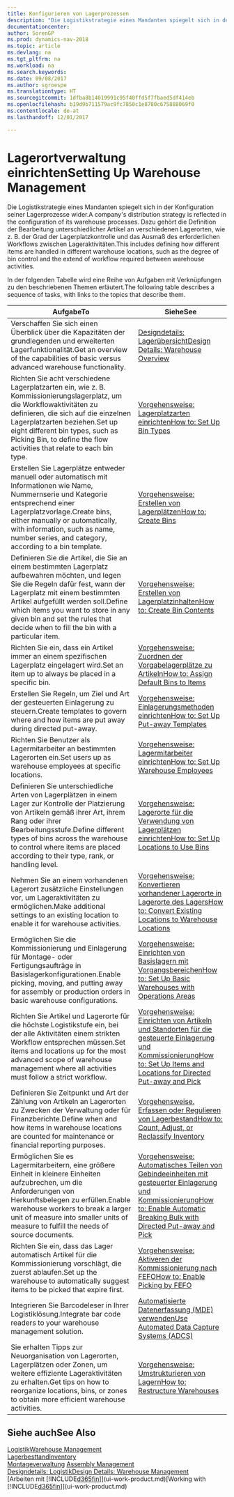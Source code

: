 ```yaml
---
title: Konfigurieren von Lagerprozessen
description: "Die Logistikstrategie eines Mandanten spiegelt sich in der Konfiguration seiner Lagerprozesse wider. Dazu gehört die Definition der Bearbeitung unterschiedlicher Artikel an verschiedenen Lagerorten, wie z. B. der Grad der Lagerplatzkontrolle und das Ausmaß des erforderlichen Workflows zwischen Lageraktivitäten."
documentationcenter: 
author: SorenGP
ms.prod: dynamics-nav-2018
ms.topic: article
ms.devlang: na
ms.tgt_pltfrm: na
ms.workload: na
ms.search.keywords: 
ms.date: 09/08/2017
ms.author: sgroespe
ms.translationtype: HT
ms.sourcegitcommit: 1dfba8b14019991c95f40ffd5f7fbaed5df414eb
ms.openlocfilehash: b19d9b711579ac9fc7850c1e8780c675888069f0
ms.contentlocale: de-at
ms.lasthandoff: 12/01/2017

---
```

# <a name="setting-up-warehouse-management"></a><span data-ttu-id="98fc4-104">Lagerortverwaltung einrichten</span><span class="sxs-lookup"><span data-stu-id="98fc4-104">Setting Up Warehouse Management</span></span>
<span data-ttu-id="98fc4-105">Die Logistikstrategie eines Mandanten spiegelt sich in der Konfiguration seiner Lagerprozesse wider.</span><span class="sxs-lookup"><span data-stu-id="98fc4-105">A company's distribution strategy is reflected in the configuration of its warehouse processes.</span></span> <span data-ttu-id="98fc4-106">Dazu gehört die Definition der Bearbeitung unterschiedlicher Artikel an verschiedenen Lagerorten, wie z. B. der Grad der Lagerplatzkontrolle und das Ausmaß des erforderlichen Workflows zwischen Lageraktivitäten.</span><span class="sxs-lookup"><span data-stu-id="98fc4-106">This includes defining how different items are handled in different warehouse locations, such as the degree of bin control and the extend of workflow required between warehouse activities.</span></span>  

 <span data-ttu-id="98fc4-107">In der folgenden Tabelle wird eine Reihe von Aufgaben mit Verknüpfungen zu den beschriebenen Themen erläutert.</span><span class="sxs-lookup"><span data-stu-id="98fc4-107">The following table describes a sequence of tasks, with links to the topics that describe them.</span></span>   

|<span data-ttu-id="98fc4-108">**Aufgabe**</span><span class="sxs-lookup"><span data-stu-id="98fc4-108">**To**</span></span>|<span data-ttu-id="98fc4-109">**Siehe**</span><span class="sxs-lookup"><span data-stu-id="98fc4-109">**See**</span></span>|  
|------------|-------------|  
|<span data-ttu-id="98fc4-110">Verschaffen Sie sich einen Überblick über die Kapazitäten der grundlegenden und erweiterten Lagerfunktionalität.</span><span class="sxs-lookup"><span data-stu-id="98fc4-110">Get an overview of the capabilities of basic versus advanced warehouse functionality.</span></span>|[<span data-ttu-id="98fc4-111">Designdetails: Lagerübersicht</span><span class="sxs-lookup"><span data-stu-id="98fc4-111">Design Details: Warehouse Overview</span></span>](design-details-warehouse-overview.md)|  
|<span data-ttu-id="98fc4-112">Richten Sie acht verschiedene Lagerplatzarten ein, wie z. B. Kommissionierungslagerplatz, um die Workflowaktivitäten zu definieren, die sich auf die einzelnen Lagerplatzarten beziehen.</span><span class="sxs-lookup"><span data-stu-id="98fc4-112">Set up eight different bin types, such as Picking Bin, to define the flow activities that relate to each bin type.</span></span>|[<span data-ttu-id="98fc4-113">Vorgehensweise: Lagerplatzarten einrichten</span><span class="sxs-lookup"><span data-stu-id="98fc4-113">How to: Set Up Bin Types</span></span>](warehouse-how-to-set-up-bin-types.md)|  
|<span data-ttu-id="98fc4-114">Erstellen Sie Lagerplätze entweder manuell oder automatisch mit Informationen wie Name, Nummernserie und Kategorie entsprechend einer Lagerplatzvorlage.</span><span class="sxs-lookup"><span data-stu-id="98fc4-114">Create bins, either manually or automatically, with information, such as name, number series, and category, according to a bin template.</span></span>|[<span data-ttu-id="98fc4-115">Vorgehensweise: Erstellen von Lagerplätzen</span><span class="sxs-lookup"><span data-stu-id="98fc4-115">How to: Create Bins</span></span>](warehouse-how-to-create-individual-bins.md)|  
|<span data-ttu-id="98fc4-116">Definieren Sie die Artikel, die Sie an einem bestimmten Lagerplatz aufbewahren möchten, und legen Sie die Regeln dafür fest, wann der Lagerplatz mit einem bestimmten Artikel aufgefüllt werden soll.</span><span class="sxs-lookup"><span data-stu-id="98fc4-116">Define which items you want to store in any given bin and set the rules that decide when to fill the bin with a particular item.</span></span>|[<span data-ttu-id="98fc4-117">Vorgehensweise: Erstellen von Lagerplatzinhalten</span><span class="sxs-lookup"><span data-stu-id="98fc4-117">How to: Create Bin Contents</span></span>](warehouse-how-to-set-up-bin-contents.md)|  
|<span data-ttu-id="98fc4-118">Richten Sie ein, dass ein Artikel immer an einem spezifischen Lagerplatz eingelagert wird.</span><span class="sxs-lookup"><span data-stu-id="98fc4-118">Set an item up to always be placed in a specific bin.</span></span>|[<span data-ttu-id="98fc4-119">Vorgehensweise: Zuordnen der Vorgabelagerplätze zu Artikeln</span><span class="sxs-lookup"><span data-stu-id="98fc4-119">How to: Assign Default Bins to Items</span></span>](warehouse-how-to-assign-default-bins-to-items.md)|
|<span data-ttu-id="98fc4-120">Erstellen Sie Regeln, um Ziel und Art der gesteuerten Einlagerung zu steuern.</span><span class="sxs-lookup"><span data-stu-id="98fc4-120">Create templates to govern where and how items are put away during directed put-away.</span></span>|[<span data-ttu-id="98fc4-121">Vorgehensweise: Einlagerungsmethoden einrichten</span><span class="sxs-lookup"><span data-stu-id="98fc4-121">How to: Set Up Put-away Templates</span></span>](warehouse-how-to-set-up-put-away-templates.md)|
|<span data-ttu-id="98fc4-122">Richten Sie Benutzer als Lagermitarbeiter an bestimmten Lagerorten ein.</span><span class="sxs-lookup"><span data-stu-id="98fc4-122">Set users up as warehouse employees at specific locations.</span></span>|[<span data-ttu-id="98fc4-123">Vorgehensweise: Lagermitarbeiter einrichten</span><span class="sxs-lookup"><span data-stu-id="98fc4-123">How to: Set Up Warehouse Employees</span></span>](warehouse-how-to-set-up-warehouse-employees.md)|
|<span data-ttu-id="98fc4-124">Definieren Sie unterschiedliche Arten von Lagerplätzen in einem Lager zur Kontrolle der Platzierung von Artikeln gemäß ihrer Art, ihrem Rang oder ihrer Bearbeitungsstufe.</span><span class="sxs-lookup"><span data-stu-id="98fc4-124">Define different types of bins across the warehouse to control where items are placed according to their type, rank, or handling level.</span></span>|[<span data-ttu-id="98fc4-125">Vorgehensweise: Lagerorte für die Verwendung von Lagerplätzen einrichten</span><span class="sxs-lookup"><span data-stu-id="98fc4-125">How to: Set Up Locations to Use Bins</span></span>](warehouse-how-to-set-up-locations-to-use-bins.md)|
|<span data-ttu-id="98fc4-126">Nehmen Sie an einem vorhandenen Lagerort zusätzliche Einstellungen vor, um Lageraktivitäten zu ermöglichen.</span><span class="sxs-lookup"><span data-stu-id="98fc4-126">Make additional settings to an existing location to enable it for warehouse activities.</span></span>|[<span data-ttu-id="98fc4-127">Vorgehensweise: Konvertieren vorhandener Lagerorte in Lagerorte des Lagers</span><span class="sxs-lookup"><span data-stu-id="98fc4-127">How to: Convert Existing Locations to Warehouse Locations</span></span>](warehouse-how-to-convert-existing-locations-to-warehouse-locations.md)|
|<span data-ttu-id="98fc4-128">Ermöglichen Sie die Kommissionierung und Einlagerung für Montage- oder Fertigungsaufträge in Basislagerkonfigurationen.</span><span class="sxs-lookup"><span data-stu-id="98fc4-128">Enable picking, moving, and putting away for assembly or production orders in basic warehouse configurations.</span></span>|[<span data-ttu-id="98fc4-129">Vorgehensweise: Einrichten von Basislagern mit Vorgangsbereichen</span><span class="sxs-lookup"><span data-stu-id="98fc4-129">How to: Set Up Basic Warehouses with Operations Areas</span></span>](warehouse-how-to-set-up-basic-warehouses-with-operations-areas.md)|  
|<span data-ttu-id="98fc4-130">Richten Sie Artikel und Lagerorte für die höchste Logistikstufe ein, bei der alle Aktivitäten einem strikten Workflow entsprechen müssen.</span><span class="sxs-lookup"><span data-stu-id="98fc4-130">Set items and locations up for the most advanced scope of warehouse management where all activities must follow a strict workflow.</span></span>|[<span data-ttu-id="98fc4-131">Vorgehensweise: Einrichten von Artikeln und Standorten für die gesteuerte Einlagerung und Kommissionierung</span><span class="sxs-lookup"><span data-stu-id="98fc4-131">How to: Set Up Items and Locations for Directed Put-away and Pick</span></span>](warehouse-how-to-set-up-items-for-directed-put-away-and-pick.md)|  
|<span data-ttu-id="98fc4-132">Definieren Sie Zeitpunkt und Art der Zählung von Artikeln an Lagerorten zu Zwecken der Verwaltung oder für Finanzberichte.</span><span class="sxs-lookup"><span data-stu-id="98fc4-132">Define when and how items in warehouse locations are counted for maintenance or financial reporting purposes.</span></span>|[<span data-ttu-id="98fc4-133">Vorgehensweise. Erfassen oder Regulieren von Lagerbestand</span><span class="sxs-lookup"><span data-stu-id="98fc4-133">How to: Count, Adjust, or Reclassify Inventory</span></span>](inventory-how-count-adjust-reclassify.md)|
|<span data-ttu-id="98fc4-134">Ermöglichen Sie es Lagermitarbeitern, eine größere Einheit in kleinere Einheiten aufzubrechen, um die Anforderungen von Herkunftsbelegen zu erfüllen.</span><span class="sxs-lookup"><span data-stu-id="98fc4-134">Enable warehouse workers to break a larger unit of measure into smaller units of measure to fulfill the needs of source documents.</span></span>|[<span data-ttu-id="98fc4-135">Vorgehensweise: Automatisches Teilen von Gebindeeinheiten mit gesteuerter Einlagerung und Kommissionierung</span><span class="sxs-lookup"><span data-stu-id="98fc4-135">How to: Enable Automatic Breaking Bulk with Directed Put-away and Pick</span></span>](warehouse-enable-automatic-breaking-bulk-with-directed-put-away-and-pick.md)|  
|<span data-ttu-id="98fc4-136">Richten Sie ein, dass das Lager automatisch Artikel für die Kommissionierung vorschlägt, die zuerst ablaufen.</span><span class="sxs-lookup"><span data-stu-id="98fc4-136">Set up the warehouse to automatically suggest items to be picked that expire first.</span></span>|[<span data-ttu-id="98fc4-137">Vorgehensweise: Aktiveren der Kommissionierung nach FEFO</span><span class="sxs-lookup"><span data-stu-id="98fc4-137">How to: Enable Picking by FEFO</span></span>](warehouse-picking-by-fefo.md)|
|<span data-ttu-id="98fc4-138">Integrieren Sie Barcodeleser in Ihrer Logistiklösung.</span><span class="sxs-lookup"><span data-stu-id="98fc4-138">Integrate bar code readers to your warehouse management solution.</span></span>|[<span data-ttu-id="98fc4-139">Automatisierte Datenerfassung (MDE) verwenden</span><span class="sxs-lookup"><span data-stu-id="98fc4-139">Use Automated Data Capture Systems (ADCS)</span></span>](warehouse-use-automated-data-capture-systems-adcs.md)|  
|<span data-ttu-id="98fc4-140">Sie erhalten Tipps zur Neuorganisation von Lagerorten, Lagerplätzen oder Zonen, um weitere effiziente Lageraktivitäten zu erhalten.</span><span class="sxs-lookup"><span data-stu-id="98fc4-140">Get tips on how to reorganize locations, bins, or zones to obtain more efficient warehouse activities.</span></span>|[<span data-ttu-id="98fc4-141">Vorgehensweise: Umstrukturieren von Lagern</span><span class="sxs-lookup"><span data-stu-id="98fc4-141">How to: Restructure Warehouses</span></span>](warehouse-how-to-restructure-warehouses.md)|  

## <a name="see-also"></a><span data-ttu-id="98fc4-142">Siehe auch</span><span class="sxs-lookup"><span data-stu-id="98fc4-142">See Also</span></span>  
[<span data-ttu-id="98fc4-143">Logistik</span><span class="sxs-lookup"><span data-stu-id="98fc4-143">Warehouse Management</span></span>](warehouse-manage-warehouse.md)  
[<span data-ttu-id="98fc4-144">Lagerbesttand</span><span class="sxs-lookup"><span data-stu-id="98fc4-144">Inventory</span></span>](inventory-manage-inventory.md)  
<span data-ttu-id="98fc4-145">[Montageverwaltung](assembly-assemble-items.md)  </span><span class="sxs-lookup"><span data-stu-id="98fc4-145">[Assembly Management](assembly-assemble-items.md)  </span></span>  
[<span data-ttu-id="98fc4-146">Designdetails: Logistik</span><span class="sxs-lookup"><span data-stu-id="98fc4-146">Design Details: Warehouse Management</span></span>](design-details-warehouse-management.md)  
<span data-ttu-id="98fc4-147">[Arbeiten mit [!INCLUDE[d365fin](includes/d365fin_md.md)]](ui-work-product.md)</span><span class="sxs-lookup"><span data-stu-id="98fc4-147">[Working with [!INCLUDE[d365fin](includes/d365fin_md.md)]](ui-work-product.md)</span></span>


